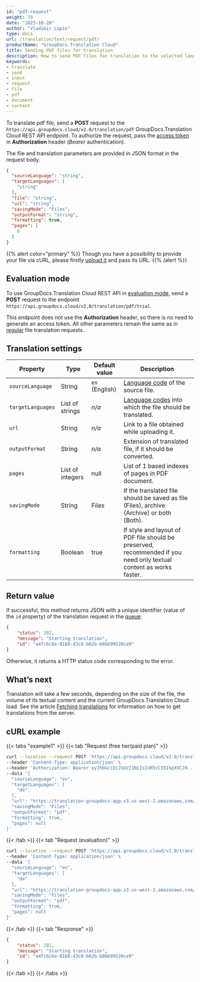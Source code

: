 ```yaml
---
id: "pdf-request"
weight: 70
date: "2023-10-20"
author: "Vladimir Lapin"
type: docs
url: /translation/text/request/pdf/
productName: "GroupDocs.Translation Cloud"
title: Sending PDF files for translation
description: How to send PDF files for translation to the selected languages.
keywords:
- translate
- send
- input
- request
- file
- pdf
- document
- content
---
```


To translate pdf file, send a **POST** request to the `https://api.groupdocs.cloud/v2.0/translation/pdf` GroupDocs.Translation Cloud REST API endpoint. To authorize the request, pass the [access token](/translation/authorization/) in **Authorization** header (_Bearer_ authentication).

The file and translation parameters are provided in JSON format in the request body.

```json
{
  "sourceLanguage": "string",
  "targetLanguages": [
    "string"
  ],
  "file": "string",
  "url": "string",
  "savingMode": "Files",
  "outputFormat": "string",
  "formatting": true,
  "pages": [
    0
  ]
}
```

{{% alert color="primary" %}} 
Though you have a possibility to provide your file via cURL, please firstly [upload it](/translation/file/upload/) and pass its URL.
{{% /alert %}}

## Evaluation mode

To use GroupDocs.Translation Cloud REST API in [evaluation mode](/translation/evaluation/), send a **POST** request to the endpoint `https://api.groupdocs.cloud/v2.0/translation/pdf/trial`.

This endpoint does not use the **Authorization** header, so there is no need to generate an access token. All other parameters remain the same as in [regular](/translation/subscription/) file translation requests. 

## Translation settings

Property | Type | Default value | Description
-------- | ---- | ------------- | -----------
`sourceLanguage` | String | `en` (English) | [Language code](/translation/languages/) of the source file.
`targetLanguages` | List of strings | _n/a_ | [Language codes](/translation/languages/) into which the file should be translated.
`url` | String | _n/a_ | Link to a file obtained while uploading it.
`outputFormat` | String | _n/a_ | Extension of translated file, if it should be converted.
`pages` | List of integers | null | List of 1 based indexes of pages in PDF document.
`savingMode` | String | Files | If the translated file should be saved as file (Files), archive (Archive) or both (Both).
`formatting` | Boolean | true | If style and layout of PDF file should be preserved, recommended if you need only textual content as works faster.

## Return value

If successful, this method returns JSON with a unique identifier (value of the `id` property) of the translation request in the [queue](/translation/workflow/):

```json
{
	"status": 202,
	"message": "Starting translation",
	"id": "a4fc6c6e-81b0-43c8-b62b-b8bb99520ce9"
}
```

Otherwise, it returns a HTTP status code corresponding to the error.

## What’s next

Translation will take a few seconds, depending on the size of the file, the volume of its textual content and the current GroupDocs.Translation Cloud load. See the article [Fetching translations](/translation/file/fetch/) for information on how to get translations from the server.

## cURL example

{{< tabs "example1" >}}
{{< tab "Request (free tier/paid plan)" >}}
```bash
curl --location --request POST 'https://api.groupdocs.cloud/v2.0/translation/pdf' \
--header 'Content-Type: application/json' \
--header 'Authorization: Bearer eyJhbGciOiJSUzI1NiIsInR5cCI6IkpXVCJ9...UV1hLfgNCSQ4VKGCOA' \
--data '{
  "sourceLanguage": "en",
  "targetLanguages": [
    "de"
  ],
  "url": "https://translation-groupdocs-app.s3.us-west-2.amazonaws.com/0cd7b09d-4d63-4bcd-a9a5-dfd72897aa17.pdf...ff474526313a24821e98",
  "savingMode": "Files",
  "outputFormat": "pdf",
  "formatting": true,
  "pages": null
}'
```
{{< /tab >}}
{{< tab "Request (evaluation)" >}}
```bash
curl --location --request POST 'https://api.groupdocs.cloud/v2.0/translation/pdf/trial' \
--header 'Content-Type: application/json' \
--data '{
  "sourceLanguage": "en",
  "targetLanguages": [
    "de"
  ],
  "url": "https://translation-groupdocs-app.s3.us-west-2.amazonaws.com/0cd7b09d-4d63-4bcd-a9a5-dfd72897aa17.pdf...ff474526313a24821e98",
  "savingMode": "Files",
  "outputFormat": "pdf",
  "formatting": true,
  "pages": null
}'
```
{{< /tab >}}
{{< tab "Response" >}}
```json
{
	"status": 202,
	"message": "Starting translation",
	"id": "a4fc6c6e-81b0-43c8-b62b-b8bb99520ce9"
}
```
{{< /tab >}}
{{< /tabs >}}
